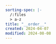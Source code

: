 ```yaml
---
sorting-spec: |-
  /:files
  > a-z
title: "__order__"
created: 2024-04-07
modified: 2024-08-08
---
```

